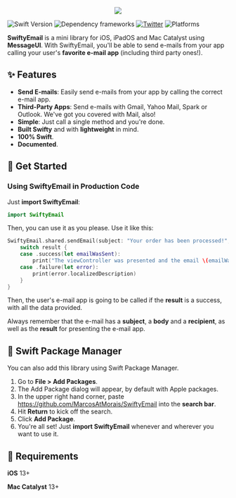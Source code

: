 <p align="center">
    <img src="https://www.marcostmorais.com/swiftyemail.png">
</p>


![Swift Version](https://img.shields.io/badge/Swift-5.5-F16D39.svg?style=flat) ![Dependency frameworks](https://img.shields.io/badge/Supports-_Swift_Package_Manager-F16D39.svg?style=flat) [![Twitter](https://img.shields.io/badge/twitter-@marcostmorais-blue.svg?style=flat)](https://twitter.com/marcostmorais) ![Platforms](https://img.shields.io/badge/platforms-iOS%20%7C%20macOS%20%7C%20watchOS%20%7C%20tvOS%20%7C%20iPadOS-blue)

**SwiftyEmail** is a mini library for iOS, iPadOS and Mac Catalyst using **MessageUI**. With SwiftyEmail, you'll be able to send e-mails from your app calling your user's **favorite e-mail app** (including third party ones!).

## ✨ Features

- **Send E-mails**: Easily send e-mails from your app by calling the correct e-mail app.
- **Third-Party Apps**: Send e-mails with Gmail, Yahoo Mail, Spark or Outlook. We've got you covered with Mail, also!
- **Simple**: Just call a single method and you're done. 
- **Built Swifty** and with **lightweight** in mind.
- **100% Swift**.
- **Documented**.

## 🚀 Get Started

### Using SwiftyEmail in Production Code
Just **import SwiftyEmail**:

```swift
import SwiftyEmail
```

Then, you can use it as you please. Use it like this:

```swift
SwiftyEmail.shared.sendEmail(subject: "Your order has been processed!", body: "This is just an example for an e-mail body.", recipient: "johndoe@gmail.com") { result in
    switch result {
    case .success(let emailWasSent):
        print("The viewController was presented and the email \(emailWasSent)")
    case .failure(let error):
        print(error.localizedDescription)
    }
}
```

Then, the user's e-mail app is going to be called if the **result** is a success, with all the data provided.

Always remember that the e-mail has a **subject**, a **body** and a **recipient**, as well as the **result** for presenting the e-mail app.

## 🔨 Swift Package Manager

You can also add this library using Swift Package Manager.

1. Go to **File > Add Packages**.
2. The Add Package dialog will appear, by default with Apple packages.
3. In the upper right hand corner, paste https://github.com/MarcosAtMorais/SwiftyEmail into the **search bar**.
4. Hit **Return** to kick off the search.
5. Click **Add Package**.
6. You're all set! Just **import SwiftyEmail** whenever and wherever you want to use it.

## 🌟 Requirements

**iOS** 13+

**Mac Catalyst** 13+

